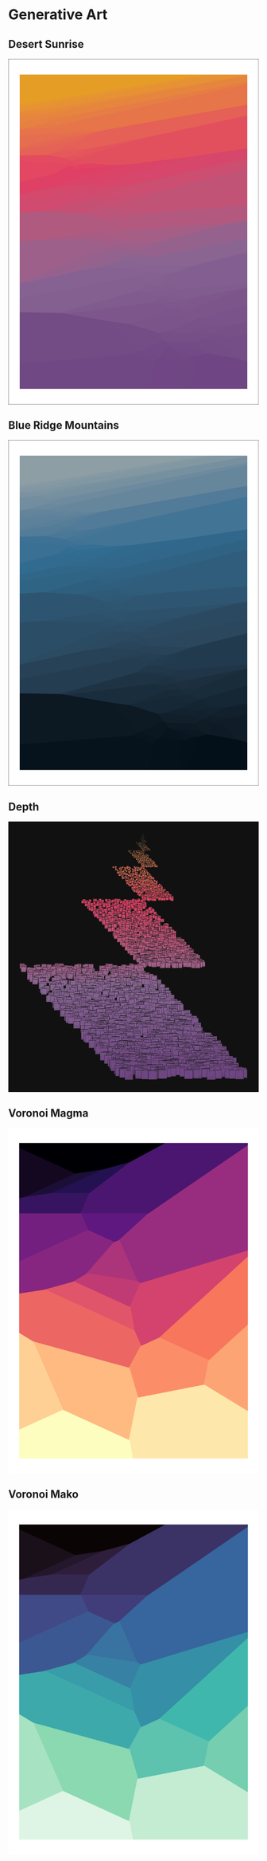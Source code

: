 # Generative Art

## Desert Sunrise

<img src="https://raw.githubusercontent.com/kcuilla/generative_art/main/sunrise/desert_sunrise.png" align="center" />

## Blue Ridge Mountains

<img src="https://raw.githubusercontent.com/kcuilla/generative_art/main/sunrise/blue_ridge.png" align="center" />

## Depth

<img src="https://raw.githubusercontent.com/kcuilla/generative_art/main/tile_depth/tile_depth.png" align="center" />

## Voronoi Magma

<img src="https://raw.githubusercontent.com/kcuilla/generative_art/main/voronoi/magma_tiles.png" align="center" />

## Voronoi Mako

<img src="https://raw.githubusercontent.com/kcuilla/generative_art/main/voronoi/mako_tiles.png" align="center" />
